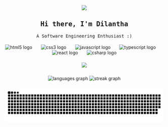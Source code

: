 <div align="center">
  <img height="162" src="https://i.giphy.com/media/xWMPYx55WNhX136T0V/giphy.webp"  />
</div>


<samp>
<h2 align="center">Hi there, I'm Dilantha</h2>
</samp>

<samp>
<p align="center">A Software Engineering Enthusiast :)</p>
</samp>

####
<div align="center">
  <img src="https://cdn.jsdelivr.net/gh/devicons/devicon/icons/html5/html5-original.svg" height="33" alt="html5 logo"  />
  <img width="20" />
  <img src="https://cdn.simpleicons.org/css3/1572B6" height="33" alt="css3 logo"  />
  <img width="20" />
  <img src="https://cdn.jsdelivr.net/gh/devicons/devicon/icons/javascript/javascript-original.svg" height="33" alt="javascript logo"  />
  <img width="20" />
  <img src="https://cdn.jsdelivr.net/gh/devicons/devicon/icons/typescript/typescript-original.svg" height="33" alt="typescript logo"  />
  <img width="20" />
  <img src="https://cdn.jsdelivr.net/gh/devicons/devicon/icons/react/react-original.svg" height="33" alt="react logo"  />
  <img width="20" />
  <img src="https://cdn.jsdelivr.net/gh/devicons/devicon/icons/csharp/csharp-original.svg" height="33" alt="csharp logo"  />
</div>

###

<div align="center">
  <img src="https://profile-counter.glitch.me/Dilantha-Wijesinghe/count.svg?"  />
</div>

###

<div align="center">
  <img src="https://github-readme-stats.vercel.app/api/top-langs?username=Dilantha-Wijesinghe&locale=en&hide_title=true&layout=compact&card_width=320&langs_count=5&theme=github_dark&hide_border=true&order=2" height="150" alt="languages graph"  />
  <img src="https://streak-stats.demolab.com?user=Dilantha-Wijesinghe&locale=en&mode=daily&theme=github_dark&hide_border=true&border_radius=8&date_format=j M[ Y]&order=3" height="150" alt="streak graph"  />
</div>

###

![snake gif](https://github.com/Dilantha-Wijesinghe/Dilantha-Wijesinghe/blob/output/github-contribution-grid-snake.svg)

###
